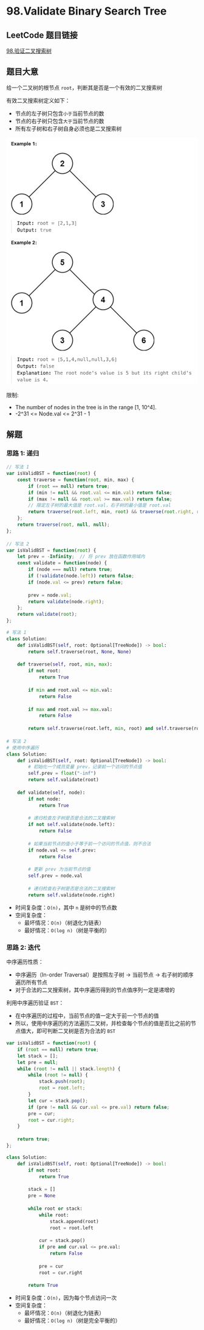 # 98.Validate Binary Search Tree

## LeetCode 题目链接

[98.验证二叉搜索树](https://leetcode.cn/problems/validate-binary-search-tree/)

## 题目大意

给一个二叉树的根节点 `root`，判断其是否是一个有效的二叉搜索树

有效二叉搜索树定义如下：
- 节点的左子树只包含`小于`当前节点的数
- 节点的右子树只包含`大于`当前节点的数
- 所有左子树和右子树自身必须也是二叉搜索树

![alt text](images/example98.png)

限制:
- The number of nodes in the tree is in the range [1, 10^4].
- -2^31 <= Node.val <= 2^31 - 1

## 解题

### 思路 1: 递归

```js
// 写法 1
var isValidBST = function(root) {
    const traverse = function(root, min, max) {
        if (root == null) return true;
        if (min != null && root.val <= min.val) return false;
        if (max != null && root.val >= max.val) return false;
        // 限定左子树的最大值是 root.val，右子树的最小值是 root.val
        return traverse(root.left, min, root) && traverse(root.right, root, max);
    };
    return traverse(root, null, null);
};

// 写法 2
var isValidBST = function(root) {
    let prev = -Infinity;  // 将 prev 放在函数作用域内
    const validate = function(node) {
        if (node === null) return true;
        if (!validate(node.left)) return false;
        if (node.val <= prev) return false;
        
        prev = node.val;
        return validate(node.right);
    };
    return validate(root);
};
```
```python
# 写法 1
class Solution:
    def isValidBST(self, root: Optional[TreeNode]) -> bool:
        return self.traverse(root, None, None)
    
    def traverse(self, root, min, max):
        if not root:
            return True
        
        if min and root.val <= min.val:
            return False
        
        if max and root.val >= max.val:
            return False
        
        return self.traverse(root.left, min, root) and self.traverse(root.right, root, max)

# 写法 2
# 使用中序遍历
class Solution:
    def isValidBST(self, root: Optional[TreeNode]) -> bool:
        # 初始化一个成员变量 prev，记录前一个访问的节点值
        self.prev = float("-inf")
        return self.validate(root)
    
    def validate(self, node):
        if not node:
            return True
        
        # 递归检查左子树是否是合法的二叉搜索树
        if not self.validate(node.left):
            return False
        
        # 如果当前节点的值小于等于前一个访问的节点值，则不合法
        if node.val <= self.prev:
            return False
            
        # 更新 prev 为当前节点的值
        self.prev = node.val

        # 递归检查右子树是否是合法的二叉搜索树
        return self.validate(node.right)
```

- 时间复杂度：`O(n)`，其中 `n` 是树中的节点数
- 空间复杂度：  
  - 最坏情况：`O(n)`（树退化为链表）
  - 最好情况：`O(log n)`（树是平衡的）

### 思路 2: 迭代

中序遍历性质：
- 中序遍历（In-order Traversal）是按照左子树 -> 当前节点 -> 右子树的顺序遍历所有节点
- 对于合法的二叉搜索树，其中序遍历得到的节点值序列一定是递增的

利用中序遍历验证 `BST`：
- 在中序遍历的过程中，当前节点的值一定大于前一个节点的值
- 所以，使用中序遍历的方法遍历二叉树，并检查每个节点的值是否比之前的节点值大，即可判断二叉树是否为合法的 `BST`

```js
var isValidBST = function(root) {
    if (root == null) return true;
    let stack = [];
    let pre = null;
    while (root != null || stack.length) {
        while (root != null) {
            stack.push(root);
            root = root.left;
        }
        let cur = stack.pop();
        if (pre != null && cur.val <= pre.val) return false;
        pre = cur;
        root = cur.right;
    }
    
    return true;
};
```
```python
class Solution:
    def isValidBST(self, root: Optional[TreeNode]) -> bool:
        if not root:
            return True
        
        stack = []
        pre = None

        while root or stack:
            while root:
                stack.append(root)
                root = root.left
            
            cur = stack.pop()
            if pre and cur.val <= pre.val:
                return False
            
            pre = cur
            root = cur.right
        
        return True
```

- 时间复杂度：`O(n)`，因为每个节点访问一次
- 空间复杂度：
  - 最坏情况：`O(n)`（树退化为链表）
  - 最好情况：`O(log n)`（树是完全平衡的）